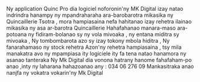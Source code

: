 Ny application Quinc Pro dia logiciel noforonin'ny MK Digital izay natao indrindra hanampy ny mpandraharaha ara-barobarotra mikasika ny Quincaillerie
Tsotra , mora hampiasaina nefa hahitanao izay rehetra ilainao mikasika ny asa ar-barotra Quincaillerie
Hahafahanao manara-maso ara-potoana ny fidiram-bolanao sy ny vola mivoaka , ny entana miditra sy mivoaka , Ny tombombarota azo sy izay tokony mbola hiditra , Ny fanarahamaso ny stock rehetra
Azon'ny rehetra hampiasaina , tsy mila manakatra avo ny mpampiasa ity logiciele ity fa tena natao hanamora ny asanao tanteraka
Ny Mk Digital dia vonona hatrany hanome fahafaham-po anao ,inty ny laharana hahazoanao any : 034 06 276 09
Mankasitraka anao nanjfa ny vokatra vokarin'ny Mk Digital
